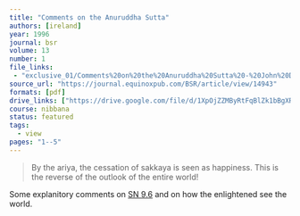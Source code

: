 ```yaml
---
title: "Comments on the Anuruddha Sutta"
authors: [ireland]
year: 1996
journal: bsr
volume: 13
number: 1
file_links:
 - "exclusive_01/Comments%20on%20the%20Anuruddha%20Sutta%20-%20John%20D%20Ireland.pdf"
source_url: "https://journal.equinoxpub.com/BSR/article/view/14943"
formats: [pdf]
drive_links: ["https://drive.google.com/file/d/1XpOjZZMByRtFqBlZk1bBgXR5syLtgGi3/view?usp=drivesdk"]
course: nibbana
status: featured
tags:
  - view
pages: "1--5"
---
```


> By the ariya, the cessation of sakkaya is seen as happiness. This is the reverse of the outlook of the entire world!

Some explanitory comments on [SN 9.6](/content/canon/sn9.6) and on how the enlightened see the world.

